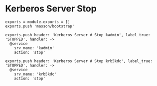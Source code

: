 
# Kerberos Server Stop

    exports = module.exports = []
    exports.push 'masson/bootstrap'

    exports.push header: 'Kerberos Server # Stop kadmin', label_true: 'STOPPED', handler: ->
      @service
        srv_name: 'kadmin'
        action: 'stop'

    exports.push header: 'Kerberos Server # Stop krb5kdc', label_true: 'STOPPED', handler: ->
      @service
        srv_name: 'krb5kdc'
        action: 'stop'
